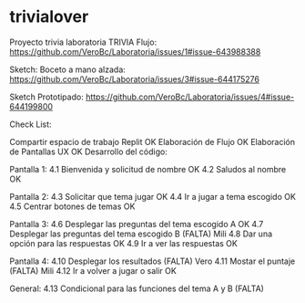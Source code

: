 # trivialover
Proyecto trivia laboratoria
TRIVIA
Flujo:
https://github.com/VeroBc/Laboratoria/issues/1#issue-643988388

Sketch:
Boceto a mano alzada:
https://github.com/VeroBc/Laboratoria/issues/3#issue-644175276

Sketch Prototipado:
https://github.com/VeroBc/Laboratoria/issues/4#issue-644199800

Check List:

Compartir espacio de trabajo Replit OK
Elaboración de Flujo OK
Elaboración de Pantallas UX OK
Desarrollo del código:

Pantalla 1:
4.1 Bienvenida y solicitud de nombre OK
4.2 Saludos al nombre OK

Pantalla 2:
4.3 Solicitar que tema jugar OK
4.4 Ir a jugar a tema escogido OK
4.5 Centrar botones de temas OK

Pantalla 3:
4.6 Desplegar las preguntas del tema escogido A OK
4.7 Desplegar las preguntas del tema escogido B (FALTA) Mili
4.8 Dar una opción para las respuestas OK
4.9 Ir a ver las respuestas OK

Pantalla 4:
4.10 Desplegar los resultados (FALTA) Vero
4.11 Mostar el puntaje (FALTA) Mili
4.12 Ir a volver a jugar o salir OK

General:
4.13 Condicional para las funciones del tema A y B (FALTA)
